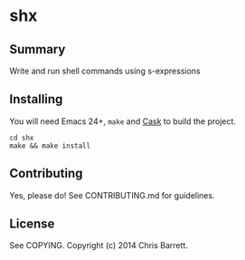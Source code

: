 # shx

## Summary

Write and run shell commands using s-expressions

## Installing

You will need Emacs 24+, `make` and [Cask](https://github.com/cask/cask) to
build the project.

    cd shx
    make && make install

## Contributing

Yes, please do! See CONTRIBUTING.md for guidelines.

## License

See COPYING. Copyright (c) 2014 Chris Barrett.
